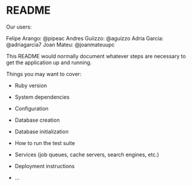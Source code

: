 # README


Our users:

Felipe Arango: @pipeac
Andres Guiizzo: @aguizzo
Adria Garcia: @adriagarcia7
Joan Mateu: @joanmateuupc


This README would normally document whatever steps are necessary to get the
application up and running.

Things you may want to cover:

* Ruby version

* System dependencies

* Configuration

* Database creation

* Database initialization

* How to run the test suite

* Services (job queues, cache servers, search engines, etc.)

* Deployment instructions

* ...
